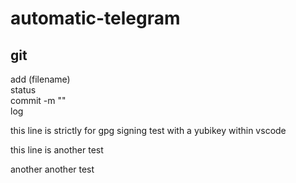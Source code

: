 # automatic-telegram
## git
add (filename)<br>
status<br>
commit -m ""<br>
log<br>

this line is strictly for gpg signing test with a yubikey within vscode

this line is another test

another another test